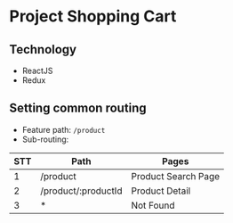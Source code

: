 # Project Shopping Cart
## Technology
- ReactJS
- Redux
## Setting common routing
- Feature path: ```/product```
- Sub-routing: 

 STT | Path | Pages
--- | --- | --- 
1 | /product | Product Search Page
2 | /product/:productId | Product Detail
3 | * | Not Found
